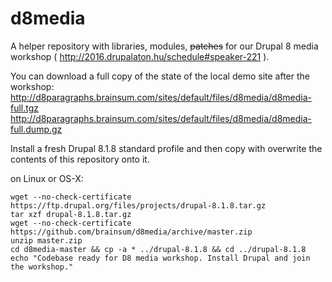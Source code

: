 # d8media

A helper repository with libraries, modules, ~~patches~~ for our Drupal 8 media workshop ( http://2016.drupalaton.hu/schedule#speaker-221 ).

You can download a full copy of the state of the local demo site after the workshop:
http://d8paragraphs.brainsum.com/sites/default/files/d8media/d8media-full.tgz
http://d8paragraphs.brainsum.com/sites/default/files/d8media/d8media-full.dump.gz

Install a fresh Drupal 8.1.8 standard profile and then copy with overwrite the contents of this repository onto it.

on Linux or OS-X:

```
wget --no-check-certificate https://ftp.drupal.org/files/projects/drupal-8.1.8.tar.gz 
tar xzf drupal-8.1.8.tar.gz
wget --no-check-certificate https://github.com/brainsum/d8media/archive/master.zip
unzip master.zip
cd d8media-master && cp -a * ../drupal-8.1.8 && cd ../drupal-8.1.8
echo "Codebase ready for D8 media workshop. Install Drupal and join the workshop."

